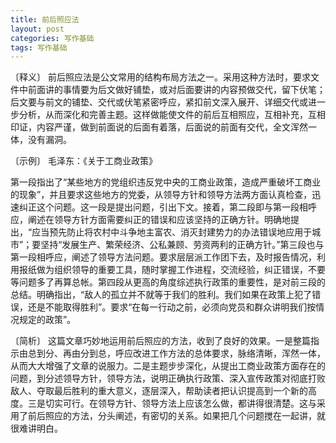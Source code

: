 ```yaml
---
title: 前后照应法
layout: post
categories: 写作基础
tags: 写作基础
---
```


〔释义〕 前后照应法是公文常用的结构布局方法之一。采用这种方法时，要求文件中前面讲的事情要为后文做好铺垫，或对后面要讲的内容预做交代，留下伏笔；后文要与前文的铺垫、交代或伏笔紧密呼应，紧扣前文深入展开、详细交代或进一步分析，从而深化和完善主题。这样做能使文件的前后互相照应，互相补充，互相印证，内容严谨，做到前面说的后面有着落，后面说的前面有交代，全文浑然一体，没有漏洞。

〔示例〕 毛泽东：《关于工商业政策》

第一段指出了“某些地方的党组织违反党中央的工商业政策，造成严重破坏工商业的现象”，并且要求这些地方的党委，从领导方针和领导方法两方面认真检查，迅速纠正这个问题。这一段是提出问题，引出下文。接着，第二段即与第一段相呼应，阐述在领导方针方面需要纠正的错误和应该坚持的正确方针。明确地提出，“应当预先防止将农村中斗争地主富农、消灭封建势力的办法错误地应用于城市”；要坚持“发展生产、繁荣经济、公私兼顾、劳资两利的正确方针。”第三段也与第一段相呼应，阐述了领导方法问题。要求层层派工作团下去，及时报告情况，利用报纸做为组织领导的重要工具，随时掌握工作进程，交流经验，纠正错误，不要等问题多了再算总帐。第四段从更高的角度综述执行政策的重要性，是对前三段的总结。明确指出，“敌人的孤立并不就等于我们的胜利。我们如果在政策上犯了错误，还是不能取得胜利”。要求“在每一行动之前，必须向党员和群众讲明我们按情况规定的政策”。

〔简析〕 这篇文章巧妙地运用前后照应的方法，收到了良好的效果。一是整篇指示由总到分、再由分到总，呼应改进工作方法的总体要求，脉络清晰，浑然一体，从而大大增强了文章的说服力。二是主题步步深化，从提出工商业政策方面存在的问题，到分述领导方针，领导方法，说明正确执行政策、深入宣传政策对彻底打败敌人、夺取最后胜利的重大意义，逐层深入，帮助读者把认识提高到一个新的高度。三是切实可行。在领导方针、领导方法上应该怎么做，都讲得很清楚。这与采用了前后照应的方法，分头阐述，有密切的关系。如果把几个问题搅在一起讲，就很难讲明白。 